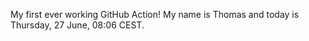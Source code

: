 My first ever working GitHub Action!
My name is Thomas and today is Thursday, 27 June, 08:06 CEST. 

